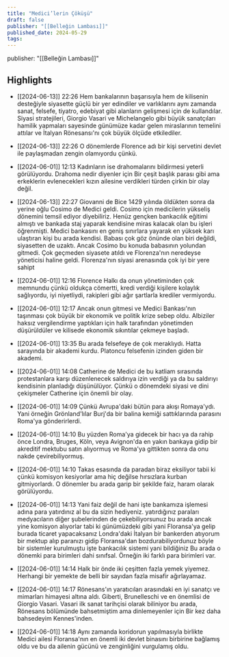 ```yaml
---
title: "Medici’lerin Çöküşü"
draft: false
publisher: "[[Belleğin Lambası]]"
published_date: 2024-05-29
tags:
---
```

publisher: "[[Belleğin Lambası]]"


## Highlights
* [[2024-06-13]] 22:26  Hem bankalarının başarısıyla hem de kilisenin desteğiyle siyasette güçlü bir yer edindiler ve varlıklarını aynı zamanda sanat, felsefe, tiyatro, edebiyat gibi alanların gelişmesi için de kullandılar. Siyasi stratejileri, Giorgio Vasari ve Michelangelo gibi büyük sanatçıları hamilik yapmaları sayesinde günümüze kadar gelen miraslarının temelini attılar ve İtalyan Rönesansı'nı çok büyük ölçüde etkilediler.

* [[2024-06-13]] 22:26  O dönemlerde Florence adı bir kişi servetini devlet ile paylaşmadan zengin olamıyordu çünkü.

* [[2024-06-01]] 12:13  Kadınların ise drahomalarını bildirmesi yeterli görülüyordu. Drahoma nedir diyenler için Bir çeşit başlık parası gibi ama erkeklerin evlenecekleri kızın ailesine verdikleri türden çirkin bir olay değil.

* [[2024-06-13]] 22:27  Giovanni de Bice 1429 yılında öldükten sonra da yerine oğlu Cosimo de Medici geldi. Cosimo için medicilerin yükseliş dönemini temsil ediyor diyebiliriz. Henüz gençken bankacılık eğitimi almıştı ve bankada staj yaparak kendisine miras kalacak olan bu işleri öğrenmişti. Medici bankasını en geniş sınırlara yayarak en yüksek karı ulaştıran kişi bu arada kendisi. Babası çok göz önünde olan biri değildi, siyasetten de uzaktı. Ancak Cosimo bu konuda babasının yolundan gitmedi. Çok geçmeden siyasete atıldı ve Florenza'nın neredeyse yöneticisi haline geldi. Florenza'nın siyasi arenasında çok iyi bir yere sahipt

* [[2024-06-01]] 12:16  Florence Halkı da onun yönetiminden çok memnundu çünkü oldukça cömertti, kredi verdiği kişilere kolaylık sağlıyordu, iyi niyetliydi, rakipleri gibi ağır şartlarla krediler vermiyordu.

* [[2024-06-01]] 12:17  Ancak onun gitmesi ve Medici Bankası'nın taşınması çok büyük bir ekonomik ve politik krize sebep oldu. Albiziler haksız vergilendirme yaptıkları için halk tarafından yönetimden düşürüldüler ve kilisede ekonomik sıkıntılar çekmeye başladı.

* [[2024-06-01]] 13:35  Bu arada felsefeye de çok meraklıydı. Hatta sarayında bir akademi kurdu. Platoncu felsefenin izinden giden bir akademi.

* [[2024-06-01]] 14:08  Catherine de Medici de bu katliam sırasında protestanlara karşı düzenlenecek saldırıya izin verdiği ya da bu saldırıyı kendisinin planladığı düşünülüyor. Çünkü o dönemdeki siyasi ve dini çekişmeler Catherine için önemli bir olay.

* [[2024-06-01]] 14:09  Çünkü Avrupa'daki bütün para akışı Romaya'ydı. Yani örneğin Grönland'lılar Burj'da bir balina kemiği sattıklarında parasını Roma'ya gönderirlerdi.

* [[2024-06-01]] 14:10  Bu yüzden Roma'ya gidecek bir hacı ya da rahip önce Londra, Bruges, Köln, veya Avignon'da en yakın bankaya gidip bir akreditif mektubu satın alıyormuş ve Roma'ya gittikten sonra da onu nakde çevirebiliyormuş.

* [[2024-06-01]] 14:10  Takas esasında da paradan biraz eksiliyor tabii ki çünkü komisyon kesiyorlar ama hiç değilse hırsızlara kurban gitmiyorlardı. O dönemler bu arada garip bir şekilde faiz, haram olarak görülüyordu.

* [[2024-06-01]] 14:13  Yani faiz değil de hani işte bankamıza işlemesi adına para yatırdınız al bu da sizin hediyeniz. yatırdığınız paraları medyacıların diğer şubelerinden de çekebiliyorsunuz bu arada ancak yine komisyon alıyorlar tabi ki günümüzdeki gibi yani Floransa'ya gelip burada ticaret yapacaksanız Londra'daki İtalyan bir bankerden atıyorum bir mektup alıp paranızı gidip Floransa'dan bozdurabiliyordunuz böyle bir sistemler kurulmuştu işte bankacılık sistemi yani bildiğiniz Bu arada o dönemki para birimleri dahi sınıfsal. Örneğin iki farklı para birimleri var.

* [[2024-06-01]] 14:14  Halk bir önde iki çeşitten fazla yemek yiyemez. Herhangi bir yemekte de belli bir sayıdan fazla misafir ağırlayamaz.

* [[2024-06-01]] 14:17  Rönesans'ın yaratıcıları arasındaki en iyi sanatçı ve mimarları himayesi altına aldı. Giberti, Brunelleschi ve en önemlisi de Giorgio Vasari. Vasari ilk sanat tarihçisi olarak biliniyor bu arada, Rönesans bölümünde bahsetmiştim ama dinlemeyenler için Bir kez daha bahsedeyim Kennes'inden.

* [[2024-06-01]] 14:18  Aynı zamanda koridorun yapılmasıyla birlikte Medici ailesi Floransa'nın en önemli iki devlet binasını birbirine bağlamış oldu ve bu da ailenin gücünü ve zenginliğini vurgulamış oldu.

